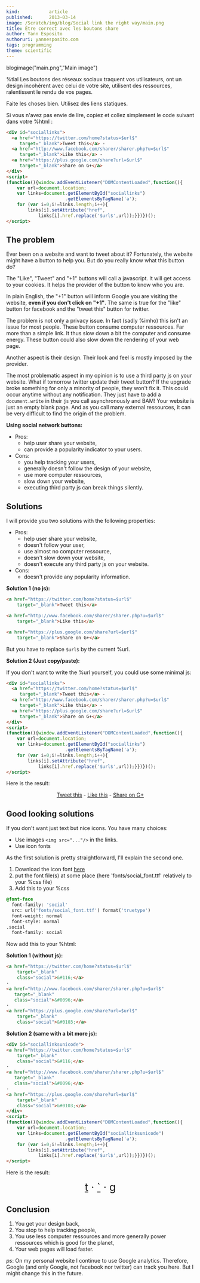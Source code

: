 ```yaml
---
kind:           article
published:      2013-03-14
image: /Scratch/img/blog/Social link the right way/main.png
title: Être correct avec les boutons share
author: Yann Esposito
authoruri: yannesposito.com
tags: programming
theme: scientific
---
```

blogimage("main.png","Main image")

<div class="intro">


%tlal Les boutons des réseaux sociaux traquent vos utilisateurs,
ont un design incohérent avec celui de votre site,
utilisent des ressources,
ralentissent le rendu de vos pages.

Faite les choses bien.
Utilisez des liens statiques.

Si vous n'avez pas envie de lire, copiez et collez simplement le code suivant dans votre %html :

``` html
<div id="sociallinks">
  <a href="https://twitter.com/home?status=$url$"
     target="_blank">Tweet this</a> -
  <a href="http://www.facebook.com/sharer/sharer.php?u=$url$"
     target="_blank">Like this</a> -
  <a href="https://plus.google.com/share?url=$url$"
     target="_blank">Share on G+</a>
</div>
<script>
(function(){window.addEventListener("DOMContentLoaded",function(){
    var url=document.location;
    var links=document.getElementById("sociallinks")
                      .getElementsByTagName('a');
    for (var i=0;i!=links.length;i++){
        links[i].setAttribute("href",
            links[i].href.replace('$url$',url));}})})();
</script>
```

</div>

## The problem

Ever been on a website and want to tweet about it?
Fortunately, the website might have a button to help you.
But do you really know what this button do?

The "Like", "Tweet" and "+1" buttons will call a javascript.
It will get access to your cookies.
It helps the provider of the button to know who you are.

In plain English, the "+1" button will inform Google
you are visiting the website, **even if you don't click on "+1"**.
The same is true for the "like" button for facebook and the "tweet this" button for twitter.

The problem is not only a privacy issue.
In fact (sadly %imho) this isn't an issue for most people.
These button consume computer ressources.
Far more than a simple link.
It thus slow down a bit the computer and consume energy.
These button could also slow down the rendering of your web page.

Another aspect is their design.
Their look and feel is mostly imposed by the provider.

The most problematic aspect in my opinion is to use a third party js on your website.
What if tomorrow twitter update their tweet button?
If the upgrade broke something for only a minority of people, they won't fix it.
This could occur anytime without any notification.
They just have to add a `document.write` in their `js` you call asynchronously and BAM!
Your website is just an empty blank page.
And as you call many external ressources, it can be very difficult to find the origin of the problem.

**Using social network buttons:**

- Pros:
    - help user share your website,
    - can provide a popularity indicator to your users.
- Cons:
    - you help tracking your users,
    - generally doesn't follow the design of your website,
    - use more computer ressources,
    - slow down your website,
    - executing third party js can break things silently.

## Solutions

I will provide you two solutions with the following properties:

- Pros:
    - help user share your website,
    - doesn't follow your user,
    - use almost no computer ressource,
    - doesn't slow down your website,
    - doesn't execute any third party js on your website.
- Cons:
    - doesn't provide any popularity information.

**Solution 1 (no js):**

``` html
<a href="https://twitter.com/home?status=$url$"
    target="_blank">Tweet this</a>

<a href="http://www.facebook.com/sharer/sharer.php?u=$url$"
    target="_blank">Like this</a>

<a href="https://plus.google.com/share?url=$url$"
    target="_blank">Share on G+</a>
```
But you have to replace `$url$` by the current %url.

**Solution 2 (Just copy/paste):**

If you don't want to write the %url yourself, you could use some minimal js:

``` html
<div id="sociallinks">
  <a href="https://twitter.com/home?status=$url$"
     target="_blank">Tweet this</a> -
  <a href="http://www.facebook.com/sharer/sharer.php?u=$url$"
     target="_blank">Like this</a> -
  <a href="https://plus.google.com/share?url=$url$"
     target="_blank">Share on G+</a>
</div>
<script>
(function(){window.addEventListener("DOMContentLoaded",function(){
    var url=document.location;
    var links=document.getElementById("sociallinks")
                      .getElementsByTagName('a');
    for (var i=0;i!=links.length;i++){
        links[i].setAttribute("href",
            links[i].href.replace('$url$',url));}})})();
</script>
```

Here is the result:

<div style="text-align:center" class="nostar">

<div id="sociallinks">
  <a href="https://twitter.com/home?status=$url$"
     target="_blank">Tweet this</a> -
  <a href="http://www.facebook.com/sharer/sharer.php?u=$url$"
     target="_blank">Like this</a> -
  <a href="https://plus.google.com/share?url=$url$"
     target="_blank">Share on G+</a>
</div>
<script>
(function(){window.addEventListener("DOMContentLoaded",function(){
    var url=document.location;
    var links=document.getElementById("sociallinks")
                      .getElementsByTagName('a');
    for (var i=0;i!=links.length;i++){
        links[i].setAttribute("href",
            links[i].href.replace('$url$',url));}})})();
</script>

</div>

## Good looking solutions

If you don't want just text but nice icons.
You have many choices:

- Use images `<img src="..."/>` in the links.
- Use icon fonts

As the first solution is pretty straightforward, I'll explain the second one.

1. Download the icon font [here](http://blog.martianwabbit.com/post/4344642365.html)
2. put the font file(s) at some place (here 'fonts/social_font.ttf' relatively to your %css file)
3. Add this to your %css

``` css
@font-face
  font-family: 'social'
  src: url('fonts/social_font.ttf') format('truetype')
  font-weight: normal
  font-style: normal
.social
  font-family: social
```

Now add this to your %html:

**Solution 1 (without js):**

``` html
<a href="https://twitter.com/home?status=$url$"
    target="_blank"
    class="social">&#116;</a>
·
<a href="http://www.facebook.com/sharer/sharer.php?u=$url$"
   target="_blank"
   class="social">&#0096;</a>
·
<a href="https://plus.google.com/share?url=$url$"
    target="_blank"
    class="social">&#0103;</a>
```

**Solution 2 (same with a bit more js):**

``` html
<div id="sociallinksunicode">
<a href="https://twitter.com/home?status=$url$"
    target="_blank"
    class="social">&#116;</a>
·
<a href="http://www.facebook.com/sharer/sharer.php?u=$url$"
   target="_blank"
   class="social">&#0096;</a>
·
<a href="https://plus.google.com/share?url=$url$"
    target="_blank"
    class="social">&#0103;</a>
</div>
<script>
(function(){window.addEventListener("DOMContentLoaded",function(){
    var url=document.location;
    var links=document.getElementById("sociallinksunicode")
                      .getElementsByTagName('a');
    for (var i=0;i!=links.length;i++){
        links[i].setAttribute("href",
            links[i].href.replace('$url$',url));}})})();
</script>
```

Here is the result:

<div style="font-size: 2em; text-align: center;" class="nostar">
<div id="sociallinksunicode">
<a href="https://twitter.com/home?status=$url$"
    target="_blank"
    class="social">&#116;</a>
·
<a href="http://www.facebook.com/sharer/sharer.php?u=$url$"
   target="_blank"
   class="social">&#0096;</a>
·
<a href="https://plus.google.com/share?url=$url$"
    target="_blank"
    class="social">&#0103;</a>
</div>
<script>
(function(){window.addEventListener("DOMContentLoaded",function(){
    var url=document.location;
    var links=document.getElementById("sociallinksunicode")
                      .getElementsByTagName('a');
    for (var i=0;i!=links.length;i++){
        links[i].setAttribute("href",
            links[i].href.replace('$url$',url));}})})();
</script>
</div>

## Conclusion

1. You get your design back,
2. You stop to help tracking people,
3. You use less computer ressources and more generally power ressources which is good for the planet,
4. Your web pages will load faster.

_ps_: On my personal website I continue to use Google analytics.
Therefore, Google (and only Google, not facebook nor twitter) can track you here.
But I might change this in the future.

